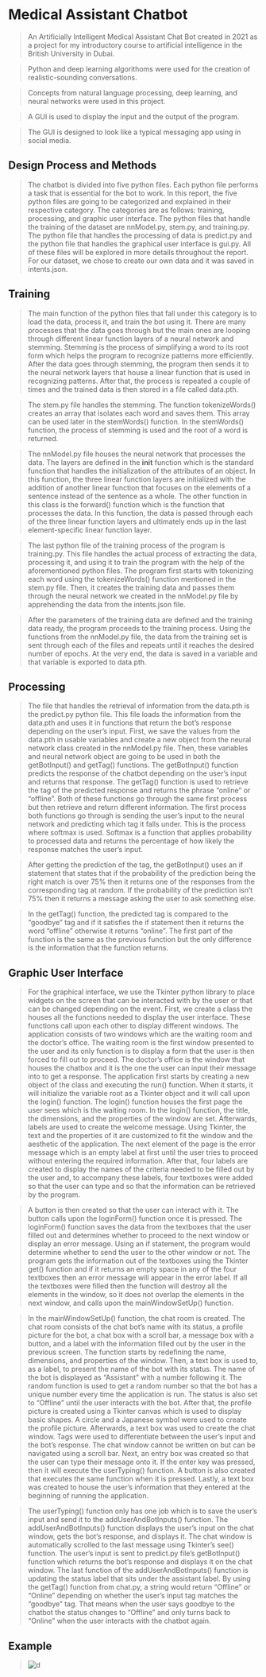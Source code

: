# Medical Assistant Chatbot
> An Artificially Intelligent Medical Assistant Chat Bot created in 2021 as a project for my introductory course to artificial intelligence in the British University in Dubai.

> Python and deep learning algorithoms were used for the creation of realistic-sounding conversations.

> Concepts from natural language processing, deep learning, and neural networks were used in this project.

> A GUI is used to display the input and the output of the program.

> The GUI is designed to look like a typical messaging app using in social media.


## Design Process and Methods

> The chatbot is divided into five python files. Each python file performs a task that is essential for the bot to work. In this report, the five python files are going to be categorized and explained in their respective category. The categories are as follows: training, processing, and graphic user interface. The python files that handle the training of the dataset are nnModel.py, stem.py, and training.py. The python file that handles the processing of data is predict.py and the python file that handles the graphical user interface is gui.py. All of these files will be explored in more details throughout the report. For our dataset, we chose to create our own data and it was saved in intents.json.

## Training

>The main function of the python files that fall under this category is to load the data, process it, and train the bot using it. There are many processes that the data goes through but the main ones are looping through different linear function layers of a neural network and stemming. Stemming is the process of simplifying a word to its root form which helps the program to recognize patterns more efficiently. After the data goes through stemming, the program then sends it to the neural network layers that house a linear function that is used in recognizing patterns. After that, the process is repeated a couple of times and the trained data is then stored in a file called data.pth. 

>The stem.py file handles the stemming. The function tokenizeWords() creates an array that isolates each word and saves them. This array can be used later in the stemWords() function. In the stemWords() function, the process of stemming is used and the root of a word is returned. 

>The nnModel.py file houses the neural network that processes the data. The layers are defined in the __init__ function which is the standard function that handles the initialization of the attributes of an object. In this function, the three linear function layers are initialized with the addition of another linear function that focuses on the elements of a sentence instead of the sentence as a whole. The other function in this class is the forward() function which is the function that processes the data. In this function, the data is passed through each of the three linear function layers and ultimately ends up in the last element-specific linear function layer. 

>The last python file of the training process of the program is training.py. This file handles the actual process of extracting the data, processing it, and using it to train the program with the help of the aforementioned python files. The program first starts with tokenizing each word using the tokenizeWords() function mentioned in the stem.py file. Then, it creates the training data and passes them through the neural network we created in the nnModel.py file by apprehending the data from the intents.json file. 

>After the parameters of the training data are defined and the training data ready, the program proceeds to the training process. Using the functions from the nnModel.py file, the data from the training set is sent through each of the files and repeats until it reaches the desired number of epochs. At the very end, the data is saved in a variable and that variable is exported to data.pth.

## Processing

> The file that handles the retrieval of information from the data.pth is the predict.py python file. This file loads the information from the data.pth and uses it in functions that return the bot’s response depending on the user’s input. First, we save the values from the data.pth in usable variables and create a new object from the neural network class created in the nnModel.py file. Then, these variables and neural network object are going to be used in both the getBotInput() and getTag() functions. The getBotInput() function predicts the response of the chatbot depending on the user’s input and returns that response. The getTag() function is used to retrieve the tag of the predicted response and returns the phrase “online” or “offline”. Both of these functions go through the same first process but then retrieve and return different information. The first process both functions go through is sending the user’s input to the neural network and predicting which tag it falls under. This is the process where softmax is used. Softmax is a function that applies probability to processed data and returns the percentage of how likely the response matches the user’s input.

>After getting the prediction of the tag, the getBotInput() uses an if statement that states that if the probability of the prediction being the right match is over 75% then it returns one of the responses from the corresponding tag at random. If the probability of the prediction isn’t 75% then it returns a message asking the user to ask something else.

>In the getTag() function, the predicted tag is compared to the “goodbye” tag and if it satisfies the if statement then it returns the word “offline” otherwise it returns “online”. The first part of the function is the same as the previous function but the only difference is the information that the function returns. 

## Graphic User Interface

>For the graphical interface, we use the Tkinter python library to place widgets on the screen that can be interacted with by the user or that can be changed depending on the event. First, we create a class the houses all the functions needed to display the user interface. These functions call upon each other to display different windows. The application consists of two windows which are the waiting room and the doctor’s office. The waiting room is the first window presented to the user and its only function is to display a form that the user is then forced to fill out to proceed. The doctor’s office is the window that houses the chatbox and it is the one the user can input their message into to get a response. The application first starts by creating a new object of the class and executing the run() function. When it starts, it will initialize the variable root as a Tkinter object and it will call upon the login() function. The login() function houses the first page the user sees which is the waiting room. In the login() function, the title, the dimensions, and the properties of the window are set. Afterwards, labels are used to create the welcome message. Using Tkinter, the text and the properties of it are customized to fit the window and the aesthetic of the application. The next element of the page is the error message which is an empty label at first until the user tries to proceed without entering the required information. After that, four labels are created to display the names of the criteria needed to be filled out by the user and, to accompany these labels, four textboxes were added so that the user can type and so that the information can be retrieved by the program. 

>A button is then created so that the user can interact with it. The button calls upon the loginForm() function once it is pressed. The loginForm() function saves the data from the textboxes that the user filled out and determines whether to proceed to the next window or display an error message. Using an if statement, the program would determine whether to send the user to the other window or not. The program gets the information out of the textboxes using the Tkinter get() function and if it returns an empty space in any of the four textboxes then an error message will appear in the error label. If all the textboxes were filled then the function will destroy all the elements in the window, so it does not overlap the elements in the next window, and calls upon the mainWindowSetUp() function.

>In the mainWindowSetUp() function, the chat room is created. The chat room consists of the chat bot’s name with its status, a profile picture for the bot, a chat box with a scroll bar, a message box with a button, and a label with the information filled out by the user in the previous screen. The function starts by redefining the name, dimensions, and properties of the window. Then, a text box is used to, as a label, to present the name of the bot with its status. The name of the bot is displayed as “Assistant” with a number following it. The random function is used to get a random number so that the bot has a unique number every time the application is run. The status is also set to “Offline” until the user interacts with the bot. After that, the profile picture is created using a Tkinter canvas which is used to display basic shapes. A circle and a Japanese symbol were used to create the profile picture. Afterwards, a text box was used to create the chat window. Tags were used to differentiate between the user’s input and the bot’s response. The chat window cannot be written on but can be navigated using a scroll bar. Next, an entry box was created so that the user can type their message onto it. If the enter key was pressed, then it will execute the userTyping() function. A button is also created that executes the same function when it is pressed. Lastly, a text box was created to house the user’s information that they entered at the beginning of running the application.

>The userTyping() function only has one job which is to save the user’s input and send it to the addUserAndBotInputs() function. The addUserAndBotInputs() function displays the user’s input on the chat window, gets the bot’s response, and displays it. The chat window is automatically scrolled to the last message using Tkinter’s see() function. The user’s input is sent to predict.py file’s getBotInput() function which returns the bot’s response and displays it on the chat window. The last function of the addUserAndBotInputs() function is updating the status label that sits under the assistant label. By using the getTag() function from chat.py, a string would return “Offline” or “Online” depending on whether the user’s input tag matches the “goodbye” tag. That means when the user says goodbye to the chatbot the status changes to “Offline” and only turns back to “Online” when the user interacts with the chatbot again.

## Example
>![d](https://user-images.githubusercontent.com/92636212/186777655-60c18eb3-c0ed-45d5-971a-69752d877f78.png)
